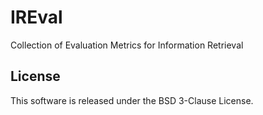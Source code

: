 # IREval

Collection of Evaluation Metrics for Information Retrieval

## License

This software is released under the BSD 3-Clause License.
